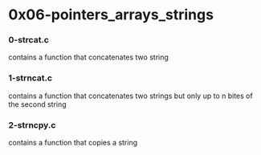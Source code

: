 # 0x06-pointers_arrays_strings

### 0-strcat.c
contains a function that concatenates
two string

### 1-strncat.c
contains a function that concatenates
two strings but only up to n bites of
the second string

### 2-strncpy.c
contains a function that copies a
string
